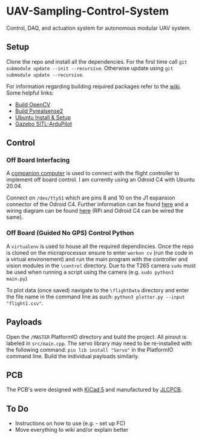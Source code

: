 # UAV-Sampling-Control-System
Control, DAQ, and actuation system for autonomous modular UAV system.

## Setup
Clone the repo and install all the dependencies. For the first time call
`git submodule update --init --recursive`. Otherwise update using `git submodule update --recursive`.

For information regarding building required packages refer to the [wiki](https://github.com/MarkSherstan/UAV-Sampling-Control-System/wiki). Some helpful links:
* [Build OpenCV](https://github.com/MarkSherstan/UAV-Sampling-Control-System/wiki/Build-OpenCV)
* [Build Pyrealsense2](https://github.com/MarkSherstan/UAV-Sampling-Control-System/wiki/Build-Pyrealsense2)
* [Ubuntu Install & Setup](https://github.com/MarkSherstan/UAV-Sampling-Control-System/wiki/Ubuntu-20.04-LTS-Set-Up)
* [Gazebo SITL-ArduPilot](https://github.com/MarkSherstan/UAV-Sampling-Control-System/wiki/Gazebo-ArduPilot-SITL-Setup)

## Control 
### Off Board Interfacing
A [companion computer](http://ardupilot.org/dev/docs/companion-computers.html#companion-computers) is used to connect with the flight controller to implement off board control. I am currently using an Odroid C4 with Ubuntu 20.04. 

Connect on `/dev/ttyS1` which are pins 8 and 10 on the J1 expansion connector of the Odroid C4. Further information can be found [here](https://wiki.odroid.com/odroid-c2/hardware/expansion_connectors) and a wiring diagram can be found [here](http://ardupilot.org/dev/_images/RaspberryPi_Pixhawk_wiring1.jpg) (RPi and Odroid C4 can be wired the same).

### Off Board (Guided No GPS) Control Python
A `virtualenv` is used to house all the required dependincies. Once the repo is cloned on the microprocessor ensure to enter `workon cv` (run the code in a virtual environement) and run the main program with the controller and vision modules in the `\control` directory. Due to the T265 camera `sudo` must be used when running a script using the camera (e.g. `sudo python3 main.py`)

To plot data (once saved) navigate to the `\flightData` directory and enter the file name in the command line as such: `python3 plotter.py --input "flight1.csv"`.

## Payloads
Open the `/MASTER` PlatformIO directory and build the project. All pinout is labeled in `src/main.cpp`. The servo library may need to be re-installed with the following command: `pio lib install "Servo"` in the PlatformIO command line. Build the individual payloads similarly.

## PCB
The PCB's were designed with [KiCad 5](https://kicad-pcb.org/download/) and manufactured by [JLCPCB](https://jlcpcb.com).

## To Do
* Instructions on how to use (e.g. - set up FC)
* Move everything to wiki and/or explain better
